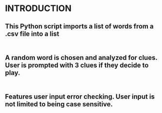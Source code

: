 <h1> INTRODUCTION

<h2>This Python script imports a list of words from a .csv file into a list
<br></br>
<h2>A random word is chosen and analyzed for clues. User is prompted with 3 clues if they decide to play.
<br></br>
<h2>Features user input error checking. User input is not limited to being case sensitive.
